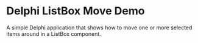 # Delphi ListBox Move Demo

A simple Delphi application that shows how to move one or more selected items around in a ListBox component.